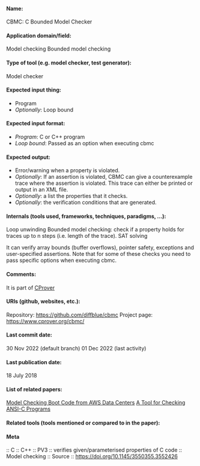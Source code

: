 #### Name:
CBMC: C Bounded Model Checker

#### Application domain/field:
Model checking
Bounded model checking

#### Type of tool (e.g. model checker, test generator):
Model checker

#### Expected input thing:
- Program
- *Optionally*: Loop bound

#### Expected input format:
- *Program*: C or C++ program
- *Loop bound*: Passed as an option when executing cbmc

#### Expected output:
- Error/warning when a property is violated.
- *Optionally*: If an assertion is violated, CBMC can give a counterexample trace where the assertion is violated. This trace can either be printed or output in an XML file.
- *Optionally*: a list the properties that it checks.
- *Optionally*: the verification conditions that are generated.

#### Internals (tools used, frameworks, techniques, paradigms, ...):
Loop unwinding
Bounded model checking: check if a property holds for traces up to n steps (i.e. length of the trace). 
SAT solving

It can verify array bounds (buffer overflows), pointer safety, exceptions and user-specified assertions. Note that for some of these checks you need to pass specific options when executing cbmc.

#### Comments:
It is part of [CProver](../Frameworks/CProver.md)

#### URIs (github, websites, etc.):
Repository: https://github.com/diffblue/cbmc
Project page: https://www.cprover.org/cbmc/

#### Last commit date:
30 Nov 2022 (default branch)
01 Dec 2022 (last activity)

#### Last publication date:
18 July 2018

#### List of related papers:
[Model Checking Boot Code from AWS Data Centers](https://doi.org/10.1007/978-3-319-96142-2_28)
[A Tool for Checking ANSI-C Programs](https://doi.org/10.1007/978-3-540-24730-2_15)

#### Related tools (tools mentioned or compared to in the paper):

#### Meta
:: C
:: C++
:: PV3           :: verifies given/parameterised properties of C code
:: Model checking
:: Source :: https://doi.org/10.1145/3550355.3552426
